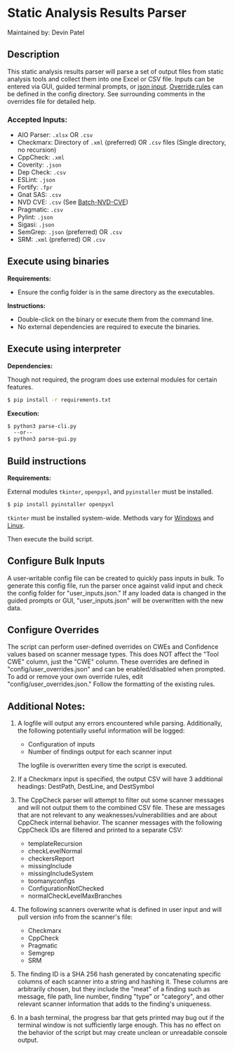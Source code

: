 # Static Analysis Results Parser

Maintained by: Devin Patel

## Description
This static analysis results parser will parse a set of output files from static analysis tools and collect them into one Excel or CSV file. Inputs can be entered via GUI, guided terminal prompts, or [json input](#configure-bulk-inputs). [Override rules](#configure-overrides) can be defined in the config directory. See surrounding comments in the overrides file for detailed help.

### Accepted Inputs:
-  AIO Parser:  `.xlsx` OR `.csv`
-  Checkmarx:   Directory of `.xml` (preferred) OR `.csv` files (Single directory, no recursion)
-  CppCheck:    `.xml`
-  Coverity:    `.json`
-  Dep Check:   `.csv`
-  ESLint:      `.json`
-  Fortify:     `.fpr`
-  Gnat SAS:    `.csv`
-  NVD CVE:     `.csv` (See [Batch-NVD-CVE](https://github.com/DevinPatel72/Batch-NVD-Query))
-  Pragmatic:   `.csv`
-  Pylint:      `.json`
-  Sigasi:      `.json`
-  SemGrep:     `.json` (preferred) OR `.csv`
-  SRM:         `.xml` (preferred) OR `.csv`


## Execute using binaries

**Requirements:**
- Ensure the config folder is in the same directory as the executables.

**Instructions:**
- Double-click on the binary or execute them from the command line.
- No external dependencies are required to execute the binaries.



## Execute using interpreter

**Dependencies:**

Though not required, the program does use external modules for certain features.

```bash
$ pip install -r requirements.txt
```

**Execution:**

```bash
$ python3 parse-cli.py
  --or--
$ python3 parse-gui.py
```


## Build instructions

**Requirements:**

External modules `tkinter`, `openpyxl`, and `pyinstaller` must be installed.

```bash
$ pip install pyinstaller openpyxl
```

`tkinter` must be installed system-wide. Methods vary for [Windows](https://www.pythonguis.com/installation/install-tkinter-windows/) and [Linux](https://www.pythonguis.com/installation/install-tkinter-linux/).

Then execute the build script.


## Configure Bulk Inputs
A user-writable config file can be created to quickly pass inputs in bulk.
To generate this config file, run the parser once against valid input and check the config folder for "user_inputs.json."
If any loaded data is changed in the guided prompts or GUI, "user_inputs.json" will be overwritten with the new data.


## Configure Overrides
The script can perform user-defined overrides on CWEs and Confidence values based on scanner message types.
This does NOT affect the "Tool CWE" column, just the "CWE" column.
These overrides are defined in "config/user_overrides.json" and can be enabled/disabled when prompted.
To add or remove your own override rules, edit "config/user_overrides.json."
Follow the formatting of the existing rules.


## Additional Notes:
1)  A logfile will output any errors encountered while parsing.
    Additionally, the following potentially useful information will be logged:
    -  Configuration of inputs
    -  Number of findings output for each scanner input
    
    The logfile is overwritten every time the script is executed.

2)  If a Checkmarx input is specified, the output CSV will have 3 additional headings: DestPath, DestLine, and DestSymbol

3)  The CppCheck parser will attempt to filter out some scanner messages and will not output them to the combined CSV file.
    These are messages that are not relevant to any weaknesses/vulnerabilities and are about CppCheck internal behavior.
    The scanner messages with the following CppCheck IDs are filtered and printed to a separate CSV:
    -  templateRecursion
    -  checkLevelNormal
    -  checkersReport
    -  missingInclude
    -  missingIncludeSystem
    -  toomanyconfigs
    -  ConfigurationNotChecked
    -  normalCheckLevelMaxBranches

4)  The following scanners overwrite what is defined in user input and will pull version info from the scanner's file:
    -  Checkmarx
    -  CppCheck
    -  Pragmatic
    -  Semgrep
    -  SRM

5)  The finding ID is a SHA 256 hash generated by concatenating specific columns of each scanner into a string
    and hashing it. These columns are arbitrarily chosen, but they include the "meat" of a finding such as message,
    file path, line number, finding "type" or "category", and other relevant scanner information that adds to the
    finding's uniqueness.

6)  In a bash terminal, the progress bar that gets printed may bug out if the terminal window is not sufficiently
    large enough. This has no effect on the behavior of the script but may create unclean or unreadable console output.
